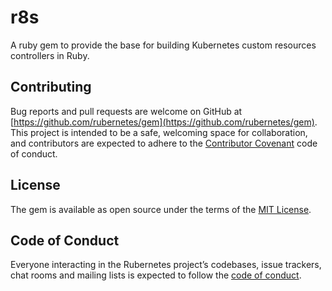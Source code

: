 # r8s
A ruby gem to provide the base for building Kubernetes custom resources controllers in Ruby.

## Contributing

Bug reports and pull requests are welcome on GitHub at [https://github.com/rubernetes/gem](https://github.com/rubernetes/gem). This project is intended to be a safe, welcoming space for collaboration, and contributors are expected to adhere to the [Contributor Covenant](https://github.com/rubernetes/gem/blob/master/CODE_OF_CONDUCT.md) code of conduct.

## License

The gem is available as open source under the terms of the [MIT License](https://opensource.org/licenses/MIT).

## Code of Conduct

Everyone interacting in the Rubernetes project’s codebases, issue trackers, chat rooms and mailing lists is expected to follow the [code of conduct](https://github.com/rubernetes/gem/blob/master/CODE_OF_CONDUCT.md).

